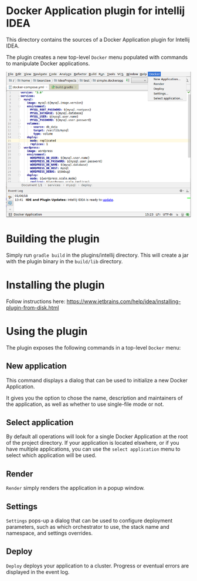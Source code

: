 # Docker Application plugin for intellij IDEA

This directory contains the sources of a Docker Application plugin for Intellij IDEA.

The plugin creates a new top-level `Docker` menu populated with commands to manipulate Docker applications.

![The plugin menu](docker-app-intellij.png)

# Building the plugin

Simply run `gradle build` in the plugins/intellij directory. This will create a jar with the plugin binary in the `build/lib` directory.

# Installing the plugin

Follow instructions here: https://www.jetbrains.com/help/idea/installing-plugin-from-disk.html

# Using the plugin

The plugin exposes the following commands in a top-level `Docker` menu:

## New application

This command displays a dialog that can be used to initialize a new Docker Application.

It gives you the option to chose the name, description and maintainers of the application, as well as whether to use single-file mode or not.


## Select application

By default all operations will look for a single Docker Application at the root of the project directory. If your application is located elswhere, or if you have multiple applications, you can use the `select application` menu to select which application will be used.

## Render

`Render` simply renders the application in a popup window.

## Settings

`Settings` pops-up a dialog that can be used to configure deployment parameters, such as which orchestrator to use, the stack name and namespace, and settings overrides.

## Deploy

`Deploy` deploys your application to a cluster. Progress or eventual errors are displayed in the event log.

